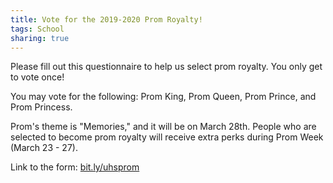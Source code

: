 ```yaml
---
title: Vote for the 2019-2020 Prom Royalty!
tags: School
sharing: true
---
```

Please fill out this questionnaire to help us select prom royalty. You only get to vote once!

You may vote for the following: Prom King, Prom Queen, Prom Prince, and Prom Princess.

Prom's theme is "Memories," and it will be on March 28th. People who are selected to become prom royalty will receive extra perks during Prom Week (March 23 - 27).

Link to the form: <a href="www.bit.ly/uhsprom">bit.ly/uhsprom</a>